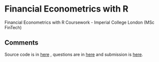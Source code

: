 # Financial Econometrics with R
Financial Econometrics with R Coursework - Imperial College London (MSc FinTech)

## Comments
Source code is in [here](Financial_Econ.Rmd) , questions are in [here](desc/ProblemSet.docx) and submission is [here](Financial_Econ.pdf).
